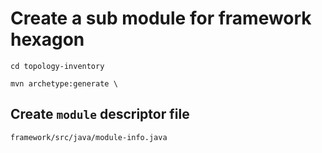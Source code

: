# Create a sub module for framework hexagon

```shell
cd topology-inventory

mvn archetype:generate \

```

## Create `module` descriptor file

`framework/src/java/module-info.java`

```java

```

